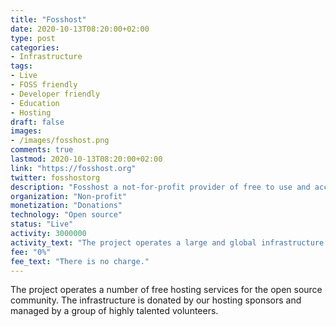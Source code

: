 ```yaml
---
title: "Fosshost"
date: 2020-10-13T08:20:00+02:00
type: post
categories:
- Infrastructure
tags:
- Live
- FOSS friendly
- Developer friendly
- Education
- Hosting
draft: false
images:
- /images/fosshost.png
comments: true
lastmod: 2020-10-13T08:20:00+02:00
link: "https://fosshost.org"
twitter: fosshostorg
description: "Fosshost a not-for-profit provider of free to use and accessible cloud-hosting services to the free and open source software community."
organization: "Non-profit"
monetization: "Donations"
technology: "Open source"
status: "Live"
activity: 3000000
activity_text: "The project operates a large and global infrastructure across two continents and seven data centers in the USA, EU and UK."
fee: "0%"
fee_text: "There is no charge."
---
```

The project operates a number of free hosting services for the open source community. The infrastructure is donated by our hosting sponsors and managed by a group of highly talented volunteers. <!--more-->
